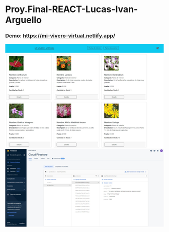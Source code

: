 # Proy.Final-REACT-Lucas-Ivan-Arguello

### Demo: https://mi-vivero-virtual.netlify.app/

<img src='./public/Portada-Mi-Vivero-Virtual.jpeg'>
<br>
<img src='./public/Firebase-Mi-Vivero-Virtual.jpeg'><br>